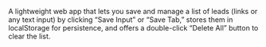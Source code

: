 A lightweight web app that lets you save and manage a list of leads (links or any text input) by clicking “Save Input” or “Save Tab,” stores them in localStorage for persistence, and offers a double-click “Delete All” button to clear the list.
